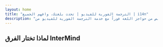```yaml
---
layout: home
title: "الترجمة الفورية للفيديو | تحدث بلغتك، وافهم الجميع | i14n"
description: "تخلص من حواجز اللغة فوراً مع خدمة الترجمة الفورية للفيديو من i14n. شارك في الاجتماعات بلغتك الأم بينما يفهم الجميع بشكل مثالي. لماذا تتعلم لغة جديدة عندما يمكن للتكنولوجيا أن تجسر الفجوة؟"
---
```


<script setup lang="ts">
import { ref } from 'vue'
import { manageSessionFlag } from '../../../../shared/utils/sessionStorageHelper'

const initialAnimationState = manageSessionFlag("heroSectionAnimated", "true");
const shouldPlayHeroAnimation = ref(initialAnimationState === undefined);
</script>

<HeroSection
title="اجتماعات فيديو مع **ترجمة** فورية"
text="ليست مجرد ترجمة. إنها ترجمة بعقل ذكي."
:playAnimation="shouldPlayHeroAnimation">
<NavButton to="./guide/what-is-intermind" buttonClass="brand" buttonLabel="ابدأ الآن" />
<AuthButton text="تسجيل الدخول" buttonClass="alt" />
</HeroSection>

<FeatureBlock :card="{
  title: 'تحدث فوراً بـ 132 لغة — بصوتك الخاص.',
  details: 'يتيح InterMind لكل مشارك التحدث بلغته الأم — بشكل طبيعي، في الوقت الفعلي، وبدون ترجمات مكتوبة أو تأخير.',
    items: [
      '🎙️ تحدث بحرية — وكن مفهوماً فوراً.',
      '🧠 ترجمة مدعومة بالذكاء الاصطناعي تلتقط النبرة والقصد والمصطلحات المتخصصة.',
      '🔄 ترجمة ثنائية الاتجاه، مستمرة، من صوت لصوت بدون إعداد يدوي.',
    ],
  link: './guide/use-cases#instant-understanding',
  src: {
    light: 'Speak instantly across 132 languages.png',
    dark: 'Speak instantly across 132 languages.png',
    width: '80%'
  },
  inversion: false
}" />

<FeatureBlock :card="{
  title: 'العقل وراء الترجمة',
  details: 'يتجاوز InterMind الترجمة الصوتية المباشرة. يثري المحادثات بالحقائق والسياق والإشارات العاطفية والتوجيه المتخصص في الوقت الفعلي — محولاً الفهم إلى تواصل ذكي.',
  items: [
    '📎 نصوص تكميلية: مصطلحات وتعريفات وروابط وتحقق من الحقائق في الوقت الفعلي.',
    '🎥 تراكبات فيديو حساسة للمشاعر: مؤشرات النبرة، إشارات المشاعر، ثقة المتحدث.',
    '🧠 سياق موحد: يترجم ليس فقط الكلمات بل المعنى والقصد والصلة.'
  ],
  link: './guide/use-cases#interpreting-with-a-mind',
  src: {
    light: '/pic/InterMindOverlay.png',
    dark: '/pic/InterMindOverlay.png',
    width: '80%'
  },
  inversion: true
}" />

<FeatureBlock :card="{
  title: 'اجتماعات فيديو احترافية — مدمجة',
  details: 'InterMind منصة اجتماعات متكاملة — وليست مجرد إضافة. مصممة لاستضافة محادثات عالية التأثير بوضوح وتحكم وقابلية للتوسع.',
  items: [
    '🎥 جودة فيديو 1080p، إلغاء الضوضاء التكيفي، وأولوية الصوت الواضح.',
    '📅 جدولة، إدارة، تسجيل، وتكامل كامل مع التقويم.',
    '🖥️ مُحسّن للفرق متعددة اللغات، اللجان الهجينة، والفعاليات واسعة النطاق.'
  ],
  link: './guide/features#video-platform',
  src: {
    light: '/pic/ProMeetings.png',
    dark: '/pic/ProMeetings.png',
    width: '80%'
  },
  inversion: false
}" />

<FeatureBlock
  :card="{
    title: 'آمن وسري بالتصميم',
    details:
      'يحمي InterMind كل كلمة من المصدر. تبقى تدفقات الوسائط مشفرة و**لا يتم** إعادة استخدامها أبداً لتدريب الذكاء الاصطناعي أو مشاركتها مع أطراف ثالثة.',
    items: [
      '🔒 تعلم بدون بيانات — البث المباشر في الذاكرة المؤقتة ويُمحى تلقائياً عند انتهاء المكالمة.',
      '🛡️ تشفير WebRTC بـ 256 بت بدون خطوة فك تشفير على الخادم.',
      '✋ تدفق يتحكم به المستخدم — إذا تخطيت الترجمة، يبقى الصوت من نظير إلى نظير على الجهاز.',
      '📜 جاهز لـ GDPR وCCPA وUAE PDPL: حقوق التصدير/الحذف مدمجة.'
    ],
    link: './guide/security',
    src: {
      light: '/pic/SecureMeetings.png',
      dark: '/pic/SecureMeetings.png',
      width: '80%'
    },
    inversion: true
  }"
/>

## لماذا تختار الفرق InterMind

<BenefitsList :features="[
  {
    // icon: '🧠',
    title: 'الفهم الفوري — التحدث بشكل طبيعي',
    text: 'ترجمة فورية بالذكاء الاصطناعي بدون أي عوائق. يتحدث المشاركون **بلغتهم الأم** ويسمعون الآخرين كما لو كانوا يتحدثون نفس اللغة — مع الحفاظ على النبرة والدقة والمشاعر بشكل كامل.'
  },
  {
    // icon: '🚀',
    title: 'تواصل يتجاوز سرعة تعلم اللغة',
    text: 'تجاوز رحلة الـ 2,000 ساعة للطلاقة اللغوية. يوفر InterMind **تواصلاً متعدد اللغات باحترافية** بشكل فوري — دون الحاجة إلى تدريب.'
  },
  {
    // icon: '🌐',
    title: 'تحدث بـ 132 لغة — دون التفكير في ذلك',
    text: 'لا حاجة لاختيار اللغة. لا حاجة لتنسيق المترجمين. يقوم InterMind **بالكشف والتكيف والترجمة** تلقائياً — كما لو أن الحاجز اللغوي لم يكن موجوداً.'
  },
  // {
  //   // icon: '🎯',
  //   title: 'ذكاء اصطناعي يفكر في السياق، وليس في العبارات',
  //   text: 'ترجمة احترافية للمؤسسات تفهم السياق ونية المتحدث والمصطلحات — حتى في **المجالات القانونية والطبية والتقنية**.'
  // }
]" />